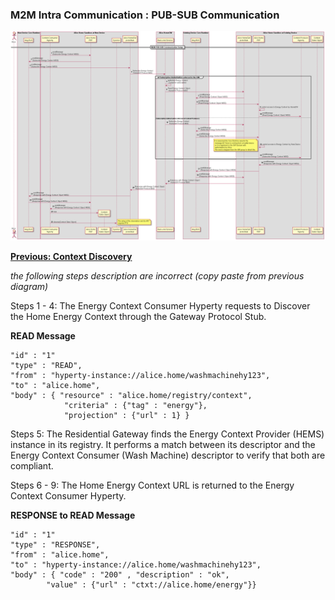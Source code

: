 ### M2M Intra Communication : PUB-SUB Communication

<!--
@startuml "m2m-intra-comm-4-pub-sub.png"

autonumber

!define SHOW_RuntimeA

!define SHOW_NativeAtRuntimeA

!define SHOW_SP1SandboxAtRuntimeA
!define SHOW_Protostub1AtRuntimeA
!define SHOW_ServiceProvider1HypertyAtRuntimeA
!define SHOW_ServiceProvider1RouterAtRuntimeA
!define SHOW_ContextObjectAtRuntimeA
!define SHOW_Syncher1AtRuntimeA

!define SHOW_CoreRuntimeA
!define SHOW_MsgBUSAtRuntimeA

!define SHOW_SP1

!define SHOW_Runtime1B

!define SHOW_SP1SandboxAtRuntime1B
!define SHOW_Protostub1AtRuntime1B
!define SHOW_ServiceProvider1HypertyAtRuntime1B
!define SHOW_ServiceProvider1RouterAtRuntime1B
!define SHOW_ContextObjectAtRuntime1B

!define SHOW_CoreRuntime1B
!define SHOW_MsgBUSAtRuntime1B

!include runtime_objects.plantuml

== M2M PUB-SUB Communication Setup ==

SP1H@A -> Router1@A : postMessage\n(Subscribe Energy Context MSG)

Router1@A -> BUS@A : postMessage\n(Subscribe Energy Context MSG)

Proto1@A <- BUS@A : postMessage\n(Subscribe Energy Context MSG)

SP1 <- Proto1@A : Subscribe Energy Context\n HomeGW Protocol MSG

group alt Subscription Authorisation enforced in the GW

	SP1 -> SP1 : authorise Energy Context\n Consumer subscription

	SP1 -> Proto1@1B : Read Energy Context Object\n HomeGW Protocol MSG 

	Proto1@1B -> BUS@1B : postMessage\n(Read Energy Context Object MSG)

	Router1@1B <- BUS@1B : postMessage\n(Read Energy Context Object MSG)

	Router1@1B <- Router1@1B : control access to Energy Context by HomeGW

	SP1H@1B <- Router1@1B : postMessage\n(Read Energy Context Object MSG)

else Subscription Authorisation enforced at Context Producer

	SP1 -> Proto1@1B : Subscribe Energy Context\n HomeGW Protocol MSG

	Proto1@1B -> BUS@1B : postMessage\n(Subscribe Energy Context MSG)

	Router1@1B <- BUS@1B : postMessage\n(Subscribe Energy Context MSG)

	Router1@1B <- Router1@1B : control access to Energy Context by New Device

	note left
		It is assumed the Core Runtime asserts the
		 message ID Token is coming from a trustful device
		 ie it is registered in the GW domain with
		 authorisation by Alice. 
		 We need a diagram from the IdM group to detail this.
	end note

	Router1@1B -> SP1H@1B : postMessage\n(Subscribe Energy Context MSG)

end

SP1H@1B -> Router1@1B : postMessage\n(Response with Energy Context Object MSG)

Router1@1B -> BUS@1B : postMessage\n(Response with Energy Context Object MSG)

Proto1@1B <- BUS@1B : postMessage\n(Response with Energy Context Object MSG)

SP1 <- Proto1@1B : Response with Energy Context Object\n HomeGW Protocol MSG

SP1 -> Proto1@A : Response with Energy Context Object\n HomeGW Protocol MSG

Proto1@A -> BUS@A : postMessage\n(Response with Energy Context Object MSG)

Router1@A <- BUS@A : postMessage\n(Response with Energy Context Object MSG)

SP1H@A <- Router1@A : postMessage\n(Response with Energy Context Object MSG)

create CtxtObj@A
SP1H@A -> CtxtObj@A : new

SP1H@A -> Sync1@A : observe(Context Data Object)

note right
	The setup of the observation and its API
	requires FFS
end note

@enduml
-->


![Context Discovery in M2M Intradomain Communication](m2m-intra-comm-4-pub-sub.png)

**[Previous: Context Discovery](m2m-intra-comm-3-discovery.md)**

*the following steps description are incorrect (copy paste from previous diagram)*

Steps 1 - 4: The Energy Context Consumer Hyperty requests to Discover the Home Energy Context through the Gateway Protocol Stub.

**READ Message**

```
"id" : "1"
"type" : "READ",
"from" : "hyperty-instance://alice.home/washmachinehy123",
"to" : "alice.home",
"body" : { "resource" : "alice.home/registry/context", 
			"criteria" : {"tag" : "energy"},
			"projection" : {"url" : 1} }
```


Steps 5: The Residential Gateway finds the Energy Context Provider (HEMS) instance in its registry. It performs a match between its descriptor and the Energy Context Consumer (Wash Machine) descriptor to verify that both are compliant. 

Steps 6 - 9: The Home Energy Context URL is returned to the Energy Context Consumer Hyperty.

**RESPONSE to READ Message**

```
"id" : "1"
"type" : "RESPONSE",
"from" : "alice.home",
"to" : "hyperty-instance://alice.home/washmachinehy123",
"body" : { "code" : "200" , "description" : "ok",
		"value" : {"url" : "ctxt://alice.home/energy"}}
```
